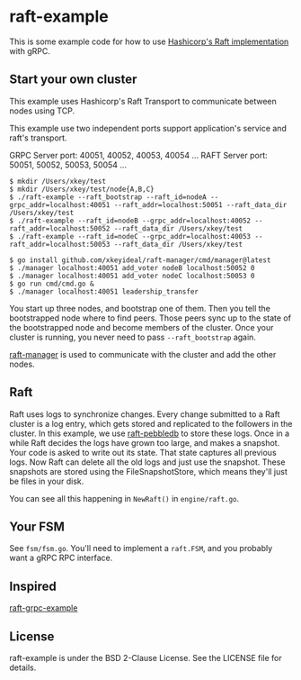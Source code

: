 # raft-example

This is some example code for how to use [Hashicorp's Raft implementation](https://github.com/hashicorp/raft) with gRPC.

## Start your own cluster

This example uses Hashicorp's Raft Transport to communicate between nodes using TCP.

This example use two independent ports support application's service and raft's transport.

GRPC Server port: 40051, 40052, 40053, 40054 ...
RAFT Server port: 50051, 50052, 50053, 50054 ...

```shell
$ mkdir /Users/xkey/test
$ mkdir /Users/xkey/test/node{A,B,C}
$ ./raft-example --raft_bootstrap --raft_id=nodeA --grpc_addr=localhost:40051 --raft_addr=localhost:50051 --raft_data_dir /Users/xkey/test
$ ./raft-example --raft_id=nodeB --grpc_addr=localhost:40052 --raft_addr=localhost:50052 --raft_data_dir /Users/xkey/test
$ ./raft-example --raft_id=nodeC --grpc_addr=localhost:40053 --raft_addr=localhost:50053 --raft_data_dir /Users/xkey/test

$ go install github.com/xkeyideal/raft-manager/cmd/manager@latest
$ ./manager localhost:40051 add_voter nodeB localhost:50052 0
$ ./manager localhost:40051 add_voter nodeC localhost:50053 0
$ go run cmd/cmd.go &
$ ./manager localhost:40051 leadership_transfer
```

You start up three nodes, and bootstrap one of them. Then you tell the bootstrapped node where to find peers. Those peers sync up to the state of the bootstrapped node and become members of the cluster. Once your cluster is running, you never need to pass `--raft_bootstrap` again.

[raft-manager](https://github.com/xkeyideal/raft-manager) is used to communicate with the cluster and add the other nodes.

## Raft

Raft uses logs to synchronize changes. Every change submitted to a Raft cluster is a log entry, which gets stored and replicated to the followers in the cluster. In this example, we use [raft-pebbledb](https://github.com/xkeyideal/raft-pebbledb) to store these logs.
Once in a while Raft decides the logs have grown too large, and makes a snapshot. Your code is asked to write out its state. That state captures all previous logs. Now Raft can delete all the old logs and just use the snapshot. These snapshots are stored using the FileSnapshotStore, which means they'll just be files in your disk.

You can see all this happening in `NewRaft()` in `engine/raft.go`.

## Your FSM

See `fsm/fsm.go`. You'll need to implement a `raft.FSM`, and you probably want a gRPC RPC interface.

## Inspired

[raft-grpc-example](https://github.com/Jille/raft-grpc-example)

## License
raft-example is under the BSD 2-Clause License. See the LICENSE file for details.